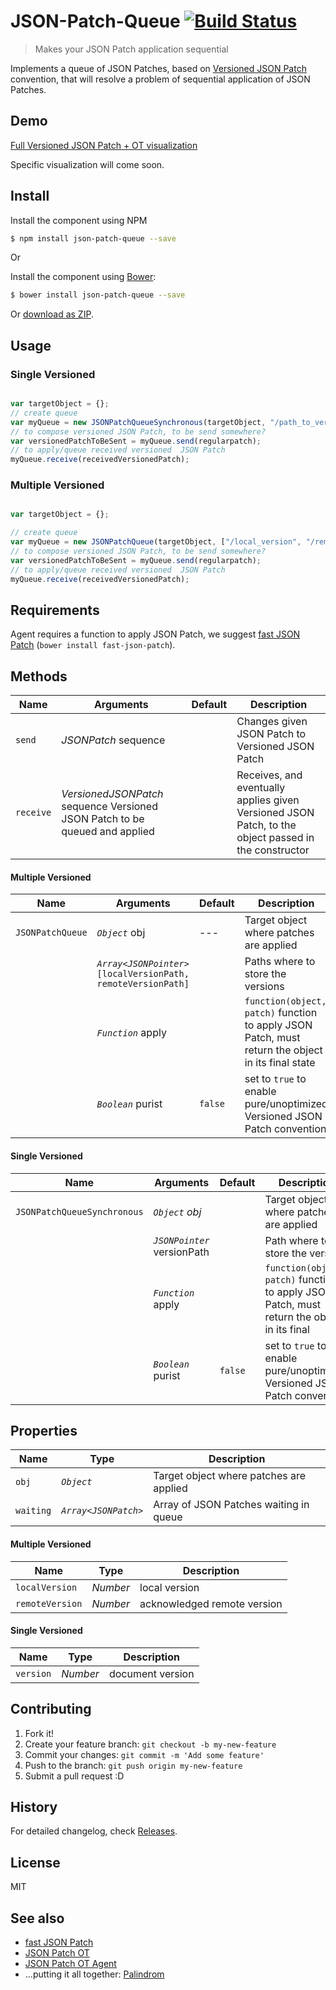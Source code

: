 # JSON-Patch-Queue [![Build Status](https://travis-ci.org/Palindrom/JSON-Patch-Queue.svg?branch=master)](https://travis-ci.org/Palindrom/JSON-Patch-Queue)

> Makes your JSON Patch application sequential

Implements a queue of JSON Patches, based on [Versioned JSON Patch](https://github.com/tomalec/Versioned-JSON-Patch) convention, that will resolve a problem of sequential application of JSON Patches.

## Demo
[Full Versioned JSON Patch + OT visualization](http://tomalec.github.io/PuppetJs-operational-transformation/visualization.html)

Specific visualization will come soon.

## Install

Install the component using NPM

```sh
$ npm install json-patch-queue --save
```

Or

Install the component using [Bower](http://bower.io/):

```sh
$ bower install json-patch-queue --save
```

Or [download as ZIP](https://github.com/Palindrom/JSON-Patch-Queue/archive/master.zip).

## Usage

### Single Versioned
```javascript

var targetObject = {};
// create queue
var myQueue = new JSONPatchQueueSynchronous(targetObject, "/path_to_version", jsonpatch);
// to compose versioned JSON Patch, to be send somewhere?
var versionedPatchToBeSent = myQueue.send(regularpatch);
// to apply/queue received versioned  JSON Patch
myQueue.receive(receivedVersionedPatch);
```

### Multiple Versioned
```javascript

var targetObject = {};

// create queue
var myQueue = new JSONPatchQueue(targetObject, ["/local_version", "/remote_version"], jsonpatch);
// to compose versioned JSON Patch, to be send somewhere?
var versionedPatchToBeSent = myQueue.send(regularpatch);
// to apply/queue received versioned  JSON Patch
myQueue.receive(receivedVersionedPatch);
```

## Requirements

Agent requires a function to apply JSON Patch, we suggest [fast JSON Patch](https://github.com/Starcounter-Jack/JSON-Patch) (`bower install fast-json-patch`).

## Methods

Name      | Arguments                     | Default | Description
---       | ---                           | ---     | ---
`send`    | *JSONPatch* sequence          |         | Changes given JSON Patch to Versioned JSON Patch
`receive` | *VersionedJSONPatch* sequence Versioned JSON Patch to be queued and applied |         | Receives, and eventually applies given Versioned JSON Patch, to the object passed in the constructor

#### Multiple Versioned

Name                         | Arguments            | Default | Description
---                          | ---                  | ---     | ---
`JSONPatchQueue`             | *`Object`* obj     | ---     | Target object where patches are applied
                             | *`Array<JSONPointer>`* `[localVersionPath, remoteVersionPath]` |         | Paths where to store the versions
                             | *`Function`* apply     |         | `function(object, patch)` function to apply JSON Patch, must return the object in its final state
                             | *`Boolean`* purist     | `false` | set to `true` to enable pure/unoptimized Versioned JSON Patch convention

#### Single Versioned

Name                         | Arguments            | Default | Description
---                          | ---                  | ---     | ---
`JSONPatchQueueSynchronous`  | *`Object`* *obj*       |         | Target object where patches are applied
                             | *`JSONPointer`* versionPath |         | Path where to store the version
                             | *`Function`* apply     |         | `function(object, patch)` function to apply JSON Patch, must return the object in its final
                             | *`Boolean`* purist     | `false` | set to `true` to enable pure/unoptimized Versioned JSON Patch convention

## Properties

Name      | Type                          | Description
---       | ---                           | ---
`obj    ` | *`Object`*                    | Target object where patches are applied
`waiting` | *`Array<JSONPatch>`*          | Array of JSON Patches waiting in queue

#### Multiple Versioned

Name      | Type                          | Description
---       | ---                           | ---
`localVersion` | *Number*           | local version
`remoteVersion` | *Number*           | acknowledged remote version

#### Single Versioned

Name      | Type      | Description
---       | ---       | ---
`version` | *Number*  | document version


## Contributing

1. Fork it!
2. Create your feature branch: `git checkout -b my-new-feature`
3. Commit your changes: `git commit -m 'Add some feature'`
4. Push to the branch: `git push origin my-new-feature`
5. Submit a pull request :D

## History

For detailed changelog, check [Releases](https://github.com/Palindrom/JSON-Patch-Queue/releases).

## License

MIT

## See also
- [fast JSON Patch](https://github.com/Starcounter-Jack/JSON-Patch)
- [JSON Patch OT](https://github.com/Palindrom/JSON-Patch-OT)
- [JSON Patch OT Agent](https://github.com/Palindrom/JSON-Patch-OT-agent)
- ...putting it all together: [Palindrom](https://github.com/Palindrom/Palindrom)